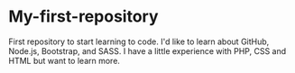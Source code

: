 # My-first-repository
First repository to start learning to code.
I'd like to learn about GitHub, Node.js, Bootstrap, and SASS. I have a little experience with PHP, CSS and HTML but want to learn more.
